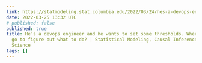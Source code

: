 ```yaml
---
link: https://statmodeling.stat.columbia.edu/2022/03/24/hes-a-devops-engineer-and-he-wants-to-set-some-thresholds-where-should-he-go-to-figure-out-what-to-do/
date: 2022-03-25 13:32 UTC
# published: false
published: true
title: He’s a devops engineer and he wants to set some thresholds. Where should he
  go to figure out what to do? | Statistical Modeling, Causal Inference, and Social
  Science
tags: []
---
```



